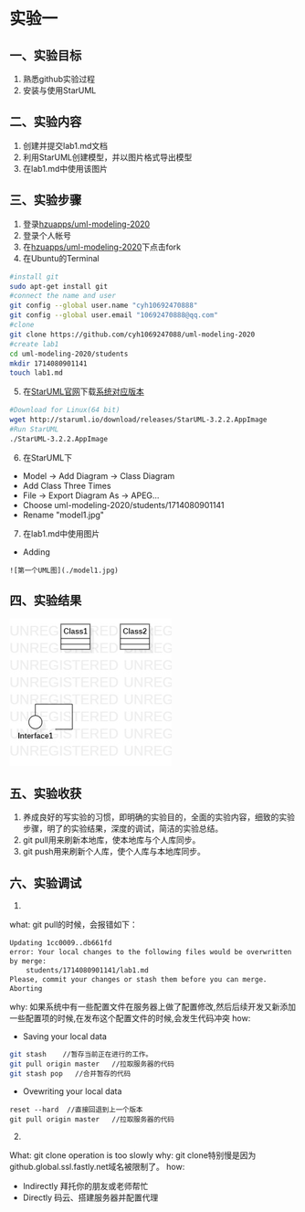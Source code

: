 # 实验一
## 一、实验目标
1. 熟悉github实验过程
2. 安装与使用StarUML
## 二、实验内容
1. 创建并提交lab1.md文档
2. 利用StarUML创建模型，并以图片格式导出模型
3. 在lab1.md中使用该图片
## 三、实验步骤
1. 登录[hzuapps/uml-modeling-2020](https://github.com/hzuapps/uml-modeling-2020)
2. 登录个人帐号
3. 在[hzuapps/uml-modeling-2020](https://github.com/hzuapps/uml-modeling-2020)下点击fork
4. 在Ubuntu的Terminal
```bash
#install git
sudo apt-get install git
#connect the name and user
git config --global user.name "cyh10692470888"
git config --global user.email "10692470888@qq.com"
#clone
git clone https://github.com/cyh1069247088/uml-modeling-2020
#create lab1
cd uml-modeling-2020/students
mkdir 1714080901141
touch lab1.md
```
5. 在[StarUML官网](http://staruml.io/)下载[系统对应版本](http://staruml.io/download/releases/StarUML-3.2.2.AppImage)
```bash
#Download for Linux(64 bit)
wget http://staruml.io/download/releases/StarUML-3.2.2.AppImage
#Run StarUML
./StarUML-3.2.2.AppImage
```
6. 在StarUML下
- Model -> Add Diagram -> Class Diagram
- Add Class Three Times
- File -> Export Diagram As -> APEG...
- Choose uml-modeling-2020/students/1714080901141
- Rename "model1.jpg"
7. 在lab1.md中使用图片
- Adding
```
![第一个UML图](./model1.jpg)
```
## 四、实验结果

![第一个UML图](./model1.jpg)

## 五、实验收获
1. 养成良好的写实验的习惯，即明确的实验目的，全面的实验内容，细致的实验步骤，明了的实验结果，深度的调试，简洁的实验总结。
2. git pull用来刷新本地库，使本地库与个人库同步。
3. git push用来刷新个人库，使个人库与本地库同步。
## 六、实验调试
1.
what:
git pull的时候，会报错如下：
```
Updating 1cc0009..db661fd
error: Your local changes to the following files would be overwritten by merge:
	students/1714080901141/lab1.md
Please, commit your changes or stash them before you can merge.
Aborting
```
why:
如果系统中有一些配置文件在服务器上做了配置修改,然后后续开发又新添加一些配置项的时候,在发布这个配置文件的时候,会发生代码冲突
how:
- Saving your local data
```bash
git stash    //暂存当前正在进行的工作。
git pull origin master   //拉取服务器的代码
git stash pop   //合并暂存的代码
```
- Ovewriting your local data
```
reset --hard  //直接回退到上一个版本
git pull origin master   //拉取服务器的代码
```
2.
What: git clone operation is too slowly
why: git clone特别慢是因为github.global.ssl.fastly.net域名被限制了。
how:
- Indirectly
拜托你的朋友或老师帮忙
- Directly
码云、搭建服务器并配置代理
